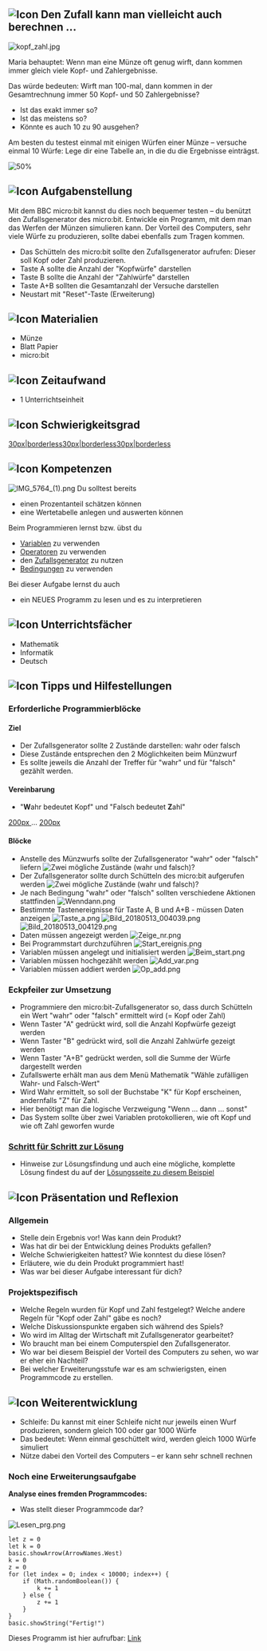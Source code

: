## ![Icon](https://microbit.eeducation.at/images/thumb/c/c8/Icon_story.png/40px-Icon_story.png "Icon") Den Zufall kann man vielleicht auch berechnen ...

![kopf\_zahl.jpg](https://microbit.eeducation.at/images/thumb/1/11/Kopf_zahl.jpg/600px-Kopf_zahl.jpg "Kopf_zahl.jpg")

Maria behauptet: Wenn man eine Münze oft genug wirft, dann kommen immer
gleich viele Kopf- und Zahlergebnisse.

Das würde bedeuten: Wirft man 100-mal, dann kommen in der Gesamtrechnung
immer 50 Kopf- und 50 Zahlergebnisse?

  - Ist das exakt immer so?
  - Ist das meistens so?
  - Könnte es auch 10 zu 90 ausgehen?

Am besten du testest einmal mit einigen Würfen einer Münze – versuche
einmal 10 Würfe: Lege dir eine Tabelle an, in die du die Ergebnisse
einträgst.

![50%](https://microbit.eeducation.at/images/e/ec/Tabelle_zufall1.jpg "50%")

## ![Icon](https://microbit.eeducation.at/images/thumb/7/7e/Icon_gluehbirne.png/40px-Icon_gluehbirne.png "Icon") Aufgabenstellung

Mit dem BBC micro:bit kannst du dies noch bequemer testen – du benützt
den Zufallsgenerator des micro:bit. Entwickle ein Programm, mit dem man
das Werfen der Münzen simulieren kann. Der Vorteil des Computers, sehr
viele Würfe zu produzieren, sollte dabei ebenfalls zum Tragen kommen.

  - Das Schütteln des micro:bit sollte den Zufallsgenerator aufrufen:
    Dieser soll Kopf oder Zahl produzieren.
  - Taste A sollte die Anzahl der "Kopfwürfe" darstellen
  - Taste B sollte die Anzahl der "Zahlwürfe" darstellen
  - Taste A+B sollten die Gesamtanzahl der Versuche darstellen
  - Neustart mit "Reset"-Taste (Erweiterung)

## ![Icon](https://microbit.eeducation.at/images/thumb/c/ce/Icon_material.png/40px-Icon_material.png "Icon") Materialien

  - Münze
  - Blatt Papier
  - micro:bit

## ![Icon](https://microbit.eeducation.at/images/thumb/8/8a/Icon_sanduhr.png/40px-Icon_sanduhr.png "Icon") Zeitaufwand

  - 1 Unterrichtseinheit

## ![Icon](https://microbit.eeducation.at/images/thumb/0/03/Icon_puzzle3.png/40px-Icon_puzzle3.png "Icon") Schwierigkeitsgrad

[30px|borderless](Datei:SternGelb.png "wikilink")[30px|borderless](Datei:SternLeer.png "wikilink")[30px|borderless](Datei:SternLeer.png "wikilink")

## ![Icon](https://microbit.eeducation.at/images/thumb/b/b3/Icon_brain.png/40px-Icon_brain.png "Icon") Kompetenzen

![IMG\_5764\_(1).png](IMG_5764_\(1\).png "IMG_5764_(1).png") Du solltest
bereits

  - einen Prozentanteil schätzen können
  - eine Wertetabelle anlegen und auswerten können

Beim Programmieren lernst bzw. übst du

  - [Variablen](Variablen "wikilink") zu verwenden
  - [Operatoren](Operatoren "wikilink") zu verwenden
  - den [Zufallsgenerator](Zufallsgenerator "wikilink") zu nutzen
  - [Bedingungen](Bedingungen "wikilink") zu verwenden

Bei dieser Aufgabe lernst du auch

  - ein NEUES Programm zu lesen und es zu interpretieren

## ![Icon](https://microbit.eeducation.at/images/thumb/f/f3/Icon_faecher.png/40px-Icon_faecher.png "Icon") Unterrichtsfächer

  - Mathematik
  - Informatik
  - Deutsch

## ![Icon](https://microbit.eeducation.at/images/thumb/3/3d/Icon_hilfe.png/40px-Icon_hilfe.png "Icon") Tipps und Hilfestellungen

### Erforderliche Programmierblöcke

#### Ziel

  - Der Zufallsgenerator sollte 2 Zustände darstellen: wahr oder falsch
  - Diese Zustände entsprechen den 2 Möglichkeiten beim Münzwurf
  - Es sollte jeweils die Anzahl der Treffer für "wahr" und für "falsch"
    gezählt werden.

#### Vereinbarung

  - "**W**ahr bedeutet Kopf" und "Falsch bedeutet **Z**ahl"

[200px ](Datei:kopf.png "wikilink") ... [200px
](Datei:zahl.png "wikilink")

#### Blöcke

  - Anstelle des Münzwurfs sollte der Zufallsgenerator "wahr" oder
    "falsch" liefern <spoiler text="Block"> ![Zwei mögliche Zustände
    (wahr und falsch)?](Zufall_w_f.png
    "Zwei mögliche Zustände (wahr und falsch)?")</spoiler>
  - Der Zufallsgenerator sollte durch Schütteln des micro:bit aufgerufen
    werden <spoiler text="Block"> ![Zwei mögliche Zustände (wahr und
    falsch)?](Geschuettelt.png
    "Zwei mögliche Zustände (wahr und falsch)?")</spoiler>
  - Je nach Bedingung "wahr" oder "falsch" sollten verschiedene Aktionen
    stattfinden <spoiler text="Block"> ![Wenndann.png](Wenndann.png
    "Wenndann.png")</spoiler>
  - Bestimmte Tastenereignisse für Taste A, B und A+B - müssen Daten
    anzeigen <spoiler text="Block">![Taste\_a.png](Taste_a.png
    "Taste_a.png")
    ![Bild\_20180513\_004039.png](Bild_20180513_004039.png
    "Bild_20180513_004039.png")
    ![Bild\_20180513\_004129.png](Bild_20180513_004129.png
    "Bild_20180513_004129.png")</spoiler>
  - Daten müssen angezeigt werden
    <spoiler text="Block">![Zeige\_nr.png](Zeige_nr.png
    "Zeige_nr.png")</spoiler>
  - Bei Programmstart durchzuführen <spoiler text="Block">
    ![Start\_ereignis.png](Start_ereignis.png
    "Start_ereignis.png")</spoiler>
  - Variablen müssen angelegt und initialisiert werden
    <spoiler text="Block"> ![Beim\_start.png](Beim_start.png
    "Beim_start.png")</spoiler>
  - Variablen müssen hochgezählt werden
    <spoiler text="Block">![Add\_var.png](Add_var.png
    "Add_var.png")</spoiler>
  - Variablen müssen addiert werden
    <spoiler text="Block">![Op\_add.png](Op_add.png
    "Op_add.png")</spoiler>

### Eckpfeiler zur Umsetzung

  - Programmiere den micro:bit-Zufallsgenerator so, dass durch Schütteln
    ein Wert "wahr" oder "falsch" ermittelt wird (= Kopf oder Zahl)
  - Wenn Taster "A" gedrückt wird, soll die Anzahl Kopfwürfe gezeigt
    werden
  - Wenn Taster "B" gedrückt wird, soll die Anzahl Zahlwürfe gezeigt
    werden
  - Wenn Taster "A+B" gedrückt werden, soll die Summe der Würfe
    dargestellt werden
  - Zufallswerte erhält man aus dem Menü Mathematik "Wähle zufälligen
    Wahr- und Falsch-Wert"
  - Wird Wahr ermittelt, so soll der Buchstabe "K" für Kopf erscheinen,
    andernfalls "Z" für Zahl.
  - Hier benötigt man die logische Verzweigung "Wenn ... dann ... sonst"
  - Das System sollte über zwei Variablen protokollieren, wie oft Kopf
    und wie oft Zahl geworfen wurde

### [Schritt für Schritt zur Lösung](Lösung_zufall "wikilink")

  -   
    Hinweise zur Lösungsfindung und auch eine mögliche, komplette Lösung
    findest du auf der [Lösungsseite zu diesem
    Beispiel](Lösung_zufall "wikilink")

## ![Icon](https://microbit.eeducation.at/images/thumb/6/62/Presentation.png/40px-Presentation.png "Icon") Präsentation und Reflexion

### Allgemein

  - Stelle dein Ergebnis vor\! Was kann dein Produkt?
  - Was hat dir bei der Entwicklung deines Produkts gefallen?
  - Welche Schwierigkeiten hattest? Wie konntest du diese lösen?
  - Erläutere, wie du dein Produkt programmiert hast\!
  - Was war bei dieser Aufgabe interessant für dich?

### Projektspezifisch

  - Welche Regeln wurden für Kopf und Zahl festgelegt? Welche andere
    Regeln für "Kopf oder Zahl" gäbe es noch?
  - Welche Diskussionspunkte ergaben sich während des Spiels?
  - Wo wird im Alltag der Wirtschaft mit Zufallsgenerator gearbeitet?
  - Wo braucht man bei einem Computerspiel den Zufallsgenerator.
  - Wo war bei diesem Beispiel der Vorteil des Computers zu sehen, wo
    war er eher ein Nachteil?
  - Bei welcher Erweiterungsstufe war es am schwierigsten, einen
    Programmcode zu erstellen.

## ![Icon](https://microbit.eeducation.at/images/thumb/0/0c/Icon_plus.png/40px-Icon_plus.png "Icon") Weiterentwicklung

  - Schleife: Du kannst mit einer Schleife nicht nur jeweils einen Wurf
    produzieren, sondern gleich 100 oder gar 1000 Würfe
  - Das bedeutet: Wenn einmal geschüttelt wird, werden gleich 1000 Würfe
    simuliert
  - Nütze dabei den Vorteil des Computers – er kann sehr schnell rechnen

### Noch eine Erweiterungsaufgabe

**Analyse eines fremden Programmcodes:**  

  - Was stellt dieser Programmcode dar?

![Lesen\_prg.png](Lesen_prg.png "Lesen_prg.png")

```blocks
let z = 0
let k = 0
basic.showArrow(ArrowNames.West)
k = 0
z = 0
for (let index = 0; index < 10000; index++) {
    if (Math.randomBoolean()) {
        k += 1
    } else {
        z += 1
    }
}
basic.showString("Fertig!")

```


Dieses Programm ist hier aufrufbar:
[Link](https://makecode.microbit.org/#pub:_XdWYVaPe8WUk)
